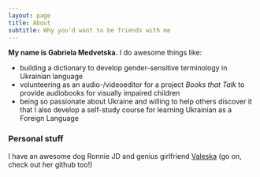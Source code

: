 ```yaml
---
layout: page
title: About
subtitle: Why you'd want to be friends with me
---
```


**My name is Gabriela Medvetska.**
I do awesome things like:

- building a dictionary to develop gender-sensitive terminology in Ukrainian language
- volunteering as an audio-/videoeditor for a project _Books that Talk_ to provide audiobooks for visually impaired children
- being so passionate about Ukraine and willing to help others discover it that I also develop a self-study course for learning Ukrainian as a Foreign Language


### Personal stuff

I have an awesome dog Ronnie JD and genius girlfriend [Valeska](https://github.com/MissValeska) (go on, check out her github too!)
